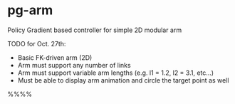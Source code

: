 pg-arm
======

Policy Gradient based controller for simple 2D modular arm

TODO for Oct. 27th:
- Basic FK-driven arm (2D)
- Arm must support any number of links
- Arm must support variable arm lengths (e.g. l1 = 1.2, l2 = 3.1, etc...)
- Must be able to display arm animation and circle the target point as well

%%%%
